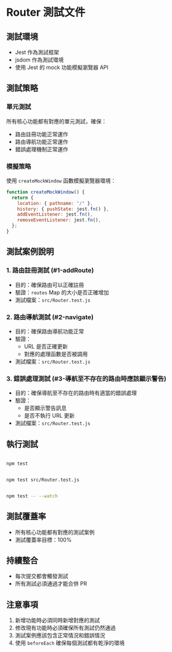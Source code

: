 # Router 測試文件

## 測試環境

- Jest 作為測試框架
- jsdom 作為測試環境
- 使用 Jest 的 mock 功能模擬瀏覽器 API

## 測試策略

### 單元測試

所有核心功能都有對應的單元測試，確保：

- 路由註冊功能正常運作
- 路由導航功能正常運作
- 錯誤處理機制正常運作

### 模擬策略

使用 `createMockWindow` 函數模擬瀏覽器環境：

```javascript
function createMockWindow() {
  return {
    location: { pathname: "/" },
    history: { pushState: jest.fn() },
    addEventListener: jest.fn(),
    removeEventListener: jest.fn(),
  };
}
```

## 測試案例說明

### 1. 路由註冊測試 (#1-addRoute)

- 目的：確保路由可以正確註冊
- 驗證：`routes` Map 的大小是否正確增加
- 測試檔案：`src/Router.test.js`

### 2. 路由導航測試 (#2-navigate)

- 目的：確保路由導航功能正常
- 驗證：
  - URL 是否正確更新
  - 對應的處理函數是否被調用
- 測試檔案：`src/Router.test.js`

### 3. 錯誤處理測試 (#3-導航至不存在的路由時應該顯示警告)

- 目的：確保導航至不存在的路由時有適當的錯誤處理
- 驗證：
  - 是否顯示警告訊息
  - 是否不執行 URL 更新
- 測試檔案：`src/Router.test.js`

## 執行測試

```bash

npm test


npm test src/Router.test.js


npm test -- --watch
```

## 測試覆蓋率

- 所有核心功能都有對應的測試案例
- 測試覆蓋率目標：100%

## 持續整合

- 每次提交都會觸發測試
- 所有測試必須通過才能合併 PR

## 注意事項

1. 新增功能時必須同時新增對應的測試
2. 修改現有功能時必須確保所有測試仍然通過
3. 測試案例應該包含正常情況和錯誤情況
4. 使用 `beforeEach` 確保每個測試都有乾淨的環境
